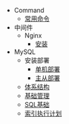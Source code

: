 * Command
  * [常用命令](command/)
* 中间件
  * Nginx
    * [安装](中间件/nginx/install)
* MySQL
  * 安装部署
    * [单机部署](mysql/MySQL安装)
    * [主从部署](mysql/MySQL%E4%B8%BB%E4%BB%8E%E9%83%A8%E7%BD%B2.md)
  * [体系结构](mysql/体系结构.md)
  * [基础管理](mysql/%E5%9F%BA%E7%A1%80%E7%AE%A1%E7%90%86.md)
  * [SQL基础](mysql/4.SQL%E5%9F%BA%E7%A1%80.md)
  * [索引执行计划](mysql//5.%E7%B4%A2%E5%BC%95%E6%89%A7%E8%A1%8C%E8%AE%A1%E5%88%92.md)